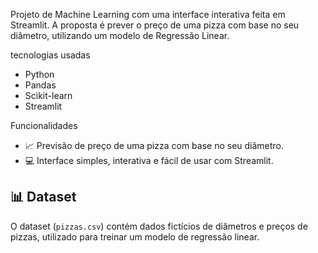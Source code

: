 

Projeto de Machine Learning com uma interface interativa feita em Streamlit. A proposta é prever o preço de uma pizza com base no seu diâmetro, utilizando um modelo de Regressão Linear.

tecnologias usadas
- Python
- Pandas
- Scikit-learn
- Streamlit

Funcionalidades
- 📈 Previsão de preço de uma pizza com base no seu diâmetro.
- 💻 Interface simples, interativa e fácil de usar com Streamlit.

## 📊 Dataset
O dataset (`pizzas.csv`) contém dados fictícios de diâmetros e preços de pizzas, utilizado para treinar um modelo de regressão linear.


